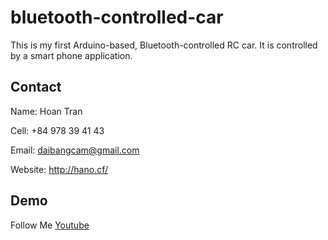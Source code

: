 # bluetooth-controlled-car
 
This is my first Arduino-based, Bluetooth-controlled RC car. It is controlled by a smart phone application.

## Contact

Name: Hoan Tran

Cell: +84 978 39 41 43

Email: daibangcam@gmail.com

Website: http://hano.cf/

## Demo

Follow Me [Youtube](https://www.youtube.com/c/hano_tran)